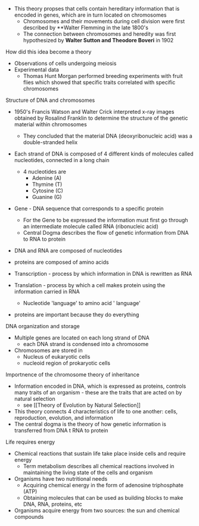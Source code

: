 - This theory propses that cells contain hereditary information that is encoded in genes, which are in turn located on chromosomes
	- Chromosomes and their movements during cell division were first described by **Walter Flemming in the late 1800's
	- The connection between chromosomes and heredity was first hypothesized by **Walter Sutton and Theodore Boveri** in 1902

How did this idea become a theory
- Observations of cells undergoing meiosis
- Experimental data
	- Thomas Hunt Morgan performed breeding experiments with fruit flies which showed that specific traits correlated with specific chromosomes

Structure of DNA and chromosomes
- 1950's Francis Watson and Walter Crick interpreted x-ray images obtained by Rosalind Franklin to determine the structure of the genetic material within chromosomes
	- They concluded that the material DNA (deoxyribonucleic acid) was a double-stranded helix
- Each strand of DNA is composed of 4 different kinds of molecules called nucleotides, connected in a long chain
	- 4 nucleotides are
		- Adenine (A)
		- Thymine (T)
		- Cytosine (C)
		- Guanine (G)

- Gene - DNA sequence that corresponds to a specific protein
	- For the Gene to be expressed the information must first go through an intermediate molecule called RNA (ribonucleic acid)
	- Central Dogma describes the flow of genetic information from DNA to RNA to protein
- DNA and RNA are composed of nucleotides
- proteins are composed of amino acids

- Transcription - process by which information in DNA is rewritten as RNA
- Translation - process by which a cell makes protein using the information carried in RNA
	- Nucleotide 'language' to amino acid ' language'

- proteins are important because they do everything

DNA organization and storage
- Multiple genes are located on each long strand of DNA
	- each DNA strand is condensed into a chromosome
- Chromosomes are stored in
	- Nucleus of eukaryotic cells
	- nucleoid region of prokaryotic cells

Importnence of the chromosome theory of inheritance
- Information encoded in DNA, which is expressed as proteins, controls many traits of an organism - these are the traits that are acted on by natural selection
	- see [[Theory of Evolution by Natural Selection]]
- This theory connects 4 characteristics of life to one another: cells, reproduction, evolution, and information
- The central dogma is the theory of how genetic information is transferred from DNA t RNA to protein

Life requires energy
- Chemical reactions that sustain life take place inside cells and require energy
	- Term metabolism describes all chemical reactions involved in maintaining the living state of the cells and organism
- Organisms have two nutritional needs
	- Acquiring chemical energy in the form of adenosine triphosphate (ATP)
	- Obtaining molecules that can be used as building blocks to make DNA, RNA, proteins, etc
- Organisms acquire energy from two sources: the sun and chemical compounds